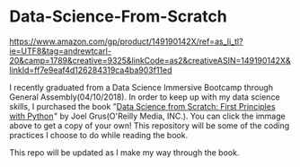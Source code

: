 # Data-Science-From-Scratch

https://www.amazon.com/gp/product/149190142X/ref=as_li_tl?ie=UTF8&tag=andrewtcarl-20&camp=1789&creative=9325&linkCode=as2&creativeASIN=149190142X&linkId=ff7e9eaf4d126284319ca4ba903f11ed

I recently graduated from a Data Science Immersive Bootcamp through General Assembly(04/10/2018). In order to keep up with my data science skills, I purchased the book "<a target="_blank" href="https://www.amazon.com/gp/product/149190142X/ref=as_li_tl?ie=UTF8&camp=1789&creative=9325&creativeASIN=149190142X&linkCode=as2&tag=andrewtcarl-20&linkId=809a9ee5d882b50e720730cfbdc21fb7">Data Science from Scratch: First Principles with Python</a><img src="//ir-na.amazon-adsystem.com/e/ir?t=andrewtcarl-20&l=am2&o=1&a=149190142X" width="1" height="1" border="0" alt="" style="border:none !important; margin:0px !important;" />" by Joel Grus(O'Reilly Media, INC.). You can click the immage above to get a copy of your own! This repository will be some of the coding practices I choose to do while reading the book.

This repo will be updated as I make my way through the book. 
